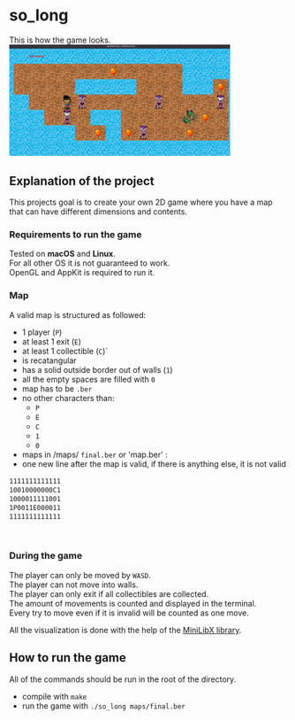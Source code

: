 # so_long

This is how the game looks.<br>
<img src="game_img/result.png" width="400"/><br>

## Explanation of the project

This projects goal is to create your own 2D game where you have a map that can have different dimensions and contents.<br>

### Requirements to run the game
Tested on **macOS** and **Linux**.<br>
For all other OS it is not guaranteed to work.<br>
OpenGL and AppKit is required to run it.<br>

### Map
A valid map is structured as followed:<br>
- 1 player (`P`)
- at least 1 exit (`E`)
- at least 1 collectible (`C`)`
- is recatangular
- has a solid outside border out of walls (`1`)
- all the empty spaces are filled with `0`
- map has to be `.ber`
- no other characters than:
  * `P`
  * `E`
  * `C`
  * `1`
  * `0`
- maps in /maps/ `final.ber` or 'map.ber' :
- one new line after the map is valid, if there is anything else, it is not valid

```
1111111111111
10010000000C1
1000011111001
1P0011E000011
1111111111111
```

<br>

### During the game
The player can only be moved by `WASD`.<br>
The player can not move into walls.<br>
The player can only exit if all collectibles are collected.<br>
The amount of movements is counted and displayed in the terminal.<br>
Every try to move even if it is invalid will be counted as one move.<br>

All the visualization is done with the help of the [MiniLibX library](https://axelvag/so_long/minilibx_linux/").<br>

## How to run the game

All of the commands should be run in the root of the directory.<br>
- compile with `make`
- run the game with `./so_long maps/final.ber`

